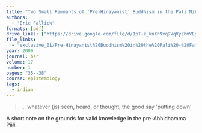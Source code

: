 ```yaml
---
title: "Two Small Remnants of 'Pre-Hīnayānist' Buddhism in the Pāli Nikāyas"
authors:
  - "Eric Fallick"
formats: [pdf]
drive_links: ["https://drive.google.com/file/d/1pT-k_knXh9xq9VqVyZbmVEg4k6rnkxfh/view?usp=drivesdk"]
file_links:
  - "exclusive_01/Pre-Hinayanist%20Buddhism%20in%20the%20Pali%20-%20Fallick.pdf"
year: 2000
journal: bsr
volume: 17
number: 1
pages: "35--38"
course: epistemology
tags:
  - indian
---
```


> … whatever (is) seen, heard, or thought, the good say 'putting down'

A short note on the grounds for valid knowledge in the pre-Abhidhamma Pāli.
